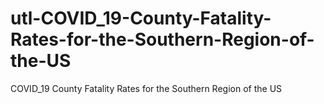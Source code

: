 # utl-COVID_19-County-Fatality-Rates-for-the-Southern-Region-of-the-US
COVID_19 County Fatality Rates for the Southern Region of the US 
